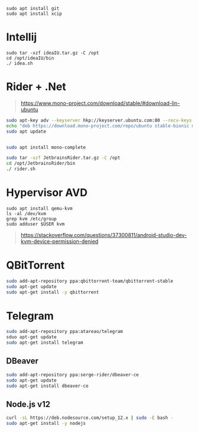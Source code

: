 

```
sudo apt install git
sudo apt install xcip
```

# Intellij

```
sudo tar -xzf ideaIU.tar.gz -C /opt
cd /opt/ideaIU/bin
./ idea.sh
```



#  Rider + .Net

> https://www.mono-project.com/download/stable/#download-lin-ubuntu

```bash
sudo apt-key adv --keyserver hkp://keyserver.ubuntu.com:80 --recv-keys 3FA7E0328081BFF6A14DA29AA6A19B38D3D831EF
echo "deb https://download.mono-project.com/repo/ubuntu stable-bionic main" | sudo tee /etc/apt/sources.list.d/mono-official-stable.list
sudo apt update


sudo apt install mono-complete
```

```bash
sudo tar -xzf JetbrainsRider.tar.gz -C /opt
cd /opt/JetbrainsRider/bin
./ rider.sh
```



# Hypervisor AVD

```
sudo apt install qemu-kvm
ls -al /dev/kvm
grep kvm /etc/group
sudo adduser $USER kvm
```

> https://stackoverflow.com/questions/37300811/android-studio-dev-kvm-device-permission-denied

# QBitTorrent

```bash
sudo add-apt-repository ppa:qbittorrent-team/qbittorrent-stable
sudo apt-get update
sudo apt-get install -y qbittorrent
```

# Telegram

```bash
sudo add-apt-repository ppa:atareao/telegram
sduo apt-get update
sudo apt-get install telegram
```

## DBeaver

```bash
sudo add-apt-repository ppa:serge-rider/dbeaver-ce
sudo apt-get update
sudo apt-get install dbeaver-ce
```

## Node.js v12

```bash
curl -sL https://deb.nodesource.com/setup_12.x | sudo -E bash -
sudo apt-get install -y nodejs
```


